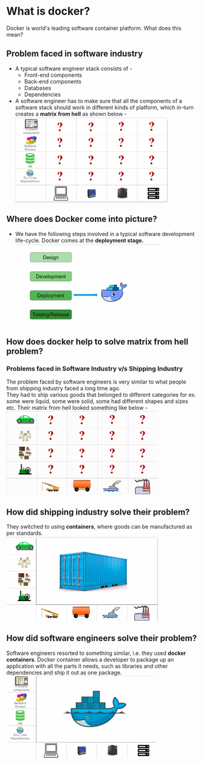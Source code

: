 # What is docker?
Docker is world's leading software container platform. What does this mean?

## Problem faced in software industry
* A typical software engineer stack consists of -
  * Front-end components
  * Back-end components
  * Databases
  * Dependencies
 * A software engineer has to make sure that all the components of a software stack should work in different kinds of platform, which in-turn creates a **matrix from hell** as shown below -
 <img src="./images/06.software_eng_problem.png"></img>

## Where does Docker come into picture?
* We have the following steps involved in a typical software development life-cycle. Docker comes at the **deployment stage.**<br>
<img src="./images/07.docker_operation_stage.png"></img>

## How does docker help to solve matrix from hell problem?
### Problems faced in Software Industry v/s Shipping Industry 
The problem faced by software engineers is very similar to what people from shipping industry faced a long time ago.<br> They had to ship various goods that belonged to different categories for ex. some were liquid, some were solid, some had different shapes and sizes etc. Their matrix from hell looked something like below - <br>
<img src="./images/05.shipping_industry_problem.png"></img><br>
## How did shipping industry solve their problem?
They switched to using **containers**, where goods can be manufactured as per standards.<br>
<img src="./images/04.shipping_industry_solved.png"></img><br>
## How did software engineers solve their problem?
Software engineers resorted to something similar, i.e. they used **docker containers**. Docker container allows a developer to package up an application with all the parts it needs, such as libraries and other dependencies and ship it out as one package.<br>
<img src="./images/01.sw_problem_solved.png"></img><br>


